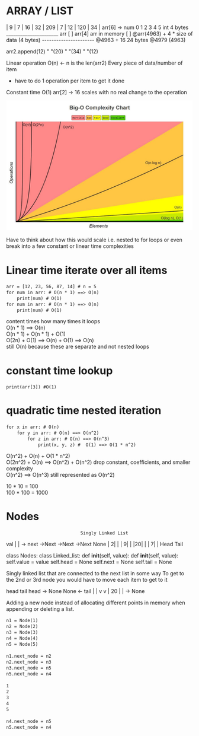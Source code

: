 # ARRAY / LIST

| 9 | 7 | 16 | 32 | 209 | 7 | 12 | 120 | 34 |  arr[6] -> num
  0   1   2    3     4    5                              int
                                                         4 bytes
      ______________________
arr  [                      ]               arr[4]                 arr in memory
     [                      ]               @arr(4963) + 4 * size of data (4 bytes)
      ----------------------                @4963 + 16
        24 bytes                            @4979
(4963)

arr2.append(12)
"         "(20)
"         "(34)
"         "(12)

Linear operation O(n) <- n is the len(arr2)
Every piece of data/number of item
- have to do 1 operation per item to get it done

Constant time O(1)
arr[2] -> 16
scales with no real change to the operation

![big O complexity](bigOcomplexity.png)

Have to think about how this would scale
i.e. nested to for loops or even break into a few constant or linear time complexities

# Linear time iterate over all items
```
arr = [12, 23, 56, 87, 14] # n = 5
for num in arr: # O(n * 1) ==> O(n)
    print(num) # O(1)
for num in arr: # O(n * 1) ==> O(n)
    print(num) # O(1)
```

content times how many times it loops \
O(n * 1) ==> O(n) \
O(n * 1) + O(n * 1) + O(1) \
O(2n) + O(1) ==> O(n) + O(1) ==> O(n) \
still O(n) because these are separate and not nested loops

# constant time lookup
```
print(arr[3]) #O(1)
```

# quadratic time nested iteration
```
for x in arr: # O(n)
    for y in arr: # O(n) ==> O(n^2)
        for z in arr: # O(n) ==> O(n^3)
            print(x, y, z) #  O(1) ==> O(1 * n^2)
```
O(n^2) + O(n) + O(1 * n^2) \
O(2n^2) + O(n) ==> O(n^2) + O(n^2) drop constant, coefficients, and smaller complexity \
O(n^2) ==> O(n^3) still represented as O(n^2)

10 * 10 = 100 \
100 * 100 = 1000


# Nodes
                                Singly Linked List
val |  | -> next                    ->Next      ->Next        ->Next
            None                | 2|  |     | 9|  |     |20|  |     | 7|  |
                                 Head                        Tail

class Nodes:                      class Linked_list:
def __init__(self, value):        def __init__(self, value):
     self.value = value                 self.head = None
     self.next = None                   self.tail = None

Singly linked list that are connected to the next list in some way
To get to the 2nd or 3rd node you would have to move each item to get to it

head       tail                                 head -> None   None <- tail
    |     |
    v     v
    | 20 |  | -> None

Adding a new node instead of allocating different points in memory when appending or deleting a list.
```
n1 = Node(1)
n2 = Node(2)
n3 = Node(3)
n4 = Node(4)
n5 = Node(5)

n1.next_node = n2
n2.next_node = n3
n3.next_node = n5
n5.next_node = n4

1
2
3
4
5

n4.next_node = n5
n5.next_node = n4
```
